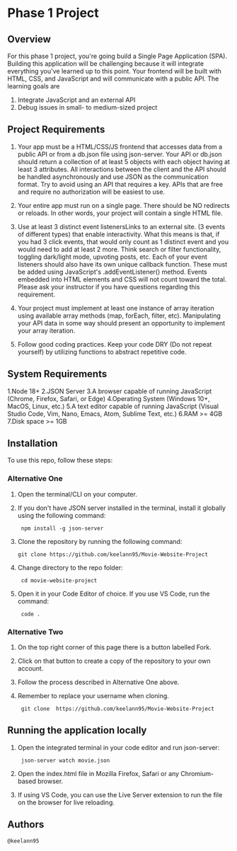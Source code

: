 # Phase 1 Project

## Overview 
For this phase 1 project, you're going build a Single Page Application (SPA). Building this application will be challenging because it will integrate everything you've learned up to this point. Your frontend will be built with HTML, CSS, and JavaScript and will communicate with a public API. The learning goals are 

1. Integrate JavaScript and an external API
2. Debug issues in small- to medium-sized project



## Project Requirements

1. Your app must be a HTML/CSS/JS frontend that accesses data from a public API or from a db.json file using json-server. Your API or db.json should return a collection of at least 5 objects with each object having at least 3 attributes. All interactions between the client and the API should be handled asynchronously and use JSON as the communication format. Try to avoid using an API that requires a key. APIs that are free and require no authorization will be easiest to use.

 2. Your entire app must run on a single page. There should be NO redirects or reloads. In other words, your project will contain a single HTML file.

 3. Use at least 3 distinct event listenersLinks to an external site. (3 events of different types) that enable interactivity. What this means is that, if you had 3 click events, that would only count as 1 distinct event and you would need to add at least 2 more. Think search or filter functionality, toggling dark/light mode, upvoting posts, etc. Each of your event listeners should also have its own unique callback function. These must be added using JavaScript's .addEventListener() method. Events embedded into HTML elements and CSS will not count toward the total. Please ask your instructor if you have questions regarding this requirement.

4. Your project must implement at least one instance of array iteration using available array methods (map, forEach, filter, etc). Manipulating your API data in some way should present an opportunity to implement your array iteration.

5. Follow good coding practices. Keep your code DRY (Do not repeat yourself) by utilizing functions to abstract repetitive code.



## System Requirements
1.Node 18+
2.JSON Server
3.A browser capable of running JavaScript (Chrome, Firefox, Safari, or Edge)
4.Operating System (Windows 10+, MacOS, Linux, etc.)
5.A text editor capable of running JavaScript (Visual Studio Code, Vim, Nano, Emacs, Atom, Sublime Text, etc.)
6.RAM >= 4GB
7.Disk space >= 1GB

## Installation
To use this repo, follow these steps:

### Alternative One
1. Open the terminal/CLI on your computer.

2. If you don't have JSON server installed in the terminal, install it globally using the following command:

        npm install -g json-server  

3. Clone the repository by running the following command:

       git clone https://github.com/keelann95/Movie-Website-Project

4. Change directory to the repo folder:

        cd movie-website-project 

5. Open it in your Code Editor of choice. If you use VS Code, run the command:

        code .


### Alternative Two
1. On the top right corner of this page there is a button labelled Fork.

2. Click on that button to create a copy of the repository to your own account.

3. Follow the process described in Alternative One above.

4. Remember to replace your username when cloning.

        git clone  https://github.com/keelann95/Movie-Website-Project

## Running the application locally
1. Open the integrated terminal in your code editor and run json-server:

        json-server watch movie.json

2. Open the index.html file in Mozilla Firefox, Safari or any Chromium-based browser.

3. If using VS Code, you can use the Live Server extension to run the file on the browser for live reloading.


## Authors
    @keelann95